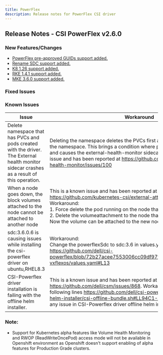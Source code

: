 ```yaml
---
title: PowerFlex
description: Release notes for PowerFlex CSI driver
---
```


## Release Notes - CSI PowerFlex v2.6.0

### New Features/Changes
- [PowerFlex pre-approved GUIDs support added.](https://github.com/dell/csm/issues/402)
- [Rename SDC support added.](https://github.com/dell/csm/issues/402)
- [K8 1.26 support added.](https://github.com/dell/csm/issues/597)
- [RKE 1.4.1 support added.](https://github.com/dell/csm/issues/670)
- [MKE 3.6.0 support added.](https://github.com/dell/csm/issues/672)

### Fixed Issues

### Known Issues

| Issue | Workaround |
|-------|------------|
| Delete namespace that has PVCs and pods created with the driver. The External health monitor sidecar crashes as a result of this operation.| Deleting the namespace deletes the PVCs first and then removes the pods in the namespace. This brings a condition where pods exist without their PVCs and causes the external-health-monitor sidecar to crash. This is a known issue and has been reported at https://github.com/kubernetes-csi/external-health-monitor/issues/100|
| When a node goes down, the block volumes attached to the node cannot be attached to another node                                           | This is a known issue and has been reported at https://github.com/kubernetes-csi/external-attacher/issues/215. Workaround: <br /> 1. Force delete the pod running on the node that went down <br /> 2. Delete the volumeattachment to the node that went down. <br /> Now the volume can be attached to the new node.                   |
| sdc:3.6.0.6 is causing issues while installing the csi-powerflex driver on ubuntu,RHEL8.3                                           |  Workaround: <br /> Change the powerflexSdc to sdc:3.6 in values.yaml https://github.com/dell/csi-powerflex/blob/72b27acee7553006cc09df97f85405f58478d2e4/helm/csi-vxflexos/values.yaml#L13 <br />|
| CSI-Powerflex driver installation is failing with the offline helm installer.                             | This is a known issue and has been reported at https://github.com/dell/csm/issues/868. Workaround: Remove the 'v' from the following lines https://github.com/dell/csi-powerflex/blob/v2.6.0/dell-csi-helm-installer/csi-offline-bundle.sh#LL94C1-L95C92, Now there will not be any issue in CSI-Powerflex driver offline helm installtion.                   |

### Note:

- Support for Kubernetes alpha features like Volume Health Monitoring and RWOP (ReadWriteOncePod) access mode will not be available in Openshift environment as Openshift doesn't support enabling of alpha features for Production Grade clusters.
